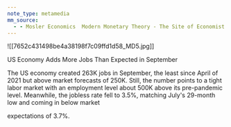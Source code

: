```yaml
---
note_type: metamedia
mm_source:
  - - Mosler Economics  Modern Monetary Theory - The Site of Economist Warren MoslerMosler Economics  Modern Monetary Theory  The Site of Economist Warren Mosler.md
---
```


![[7652c431498be4a38198f7c09ffd1d58_MD5.jpg]]

US Economy Adds More Jobs
Than Expected in September

The US economy created 263K jobs in September, the least since
April of 2021 but above market forecasts of 250K. Still, the number
points to a tight labor market with an employment level about 500K
above its pre-pandemic level. Meanwhile, the jobless rate fell to 3.5%,
matching July's 29-month low and coming in below market

expectations of 3.7%.

